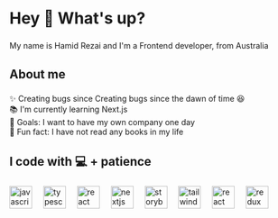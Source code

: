<h1 align="left">Hey 👋 What's up?</h1>

###

<p align="left">My name is Hamid Rezai and I'm a Frontend developer, from Australia</p>

###

<h2 align="left">About me</h2>

###

<p align="left">✨ Creating bugs since Creating bugs since the dawn of time 😆<br>📚 I'm currently learning Next.js<br>🎯 Goals: I want to have my own company one day<br>🎲 Fun fact: I have not read any books in my life</p>

###

<h2 align="left">I code with 💻 + patience </h2>

###

<div align="left">
  <img src="https://cdn.jsdelivr.net/gh/devicons/devicon/icons/javascript/javascript-original.svg" height="40" alt="javascript logo"  />
  <img width="12" />
  <img src="https://cdn.jsdelivr.net/gh/devicons/devicon/icons/typescript/typescript-original.svg" height="40" alt="typescript logo"  />
  <img width="12" />
  <img src="https://cdn.jsdelivr.net/gh/devicons/devicon/icons/react/react-original.svg" height="40" alt="react logo"  />
  <img width="12" />
  <img src="https://cdn.jsdelivr.net/gh/devicons/devicon/icons/nextjs/nextjs-original.svg" height="40" alt="nextjs logo"  />
  <img width="12" />
  <img src="https://cdn.jsdelivr.net/gh/devicons/devicon/icons/storybook/storybook-original.svg" height="40" alt="storybook logo"  />
  <img width="12" />
  <img src="https://cdn.jsdelivr.net/gh/devicons/devicon/icons/tailwindcss/tailwindcss-original.svg" height="40" alt="tailwindcss logo"  />
  <img width="12" />
  <img src="https://cdn.jsdelivr.net/gh/devicons/devicon/icons/reactQuery/reactQuery-original.svg" height="40" alt="react query logo"  />
  <img width="12" />
  <img src="https://cdn.jsdelivr.net/gh/devicons/devicon/icons/redux/redux.svg" height="40" alt="redux logo"  />
</div>

###
